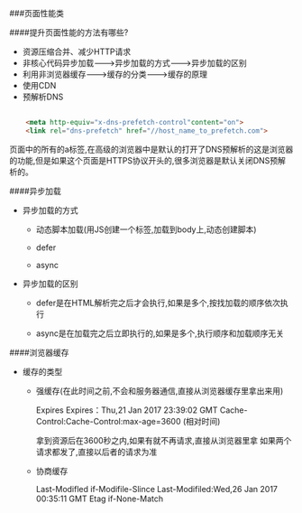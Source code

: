###页面性能类

####提升页面性能的方法有哪些?
    
+ 资源压缩合并、减少HTTP请求
+ 非核心代码异步加载--->异步加载的方式--->异步加载的区别
+ 利用非浏览器缓存--->缓存的分类--->缓存的原理
+ 使用CDN
+ 预解析DNS
 
```html  
  
    <meta http-equiv="x-dns-prefetch-control"content="on">
    <link rel="dns-prefetch" href="//host_name_to_prefetch.com">

```
    
页面中的所有的a标签,在高级的浏览器中是默认的打开了DNS预解析的这是浏览器的功能,但是如果这个页面是HTTPS协议开头的,很多浏览器是默认关闭DNS预解析的。
    
    
####异步加载
    
* 异步加载的方式
        
    * 动态脚本加载(用JS创建一个标签,加载到body上,动态创建脚本)
    
    * defer
    
    * async
        
        
* 异步加载的区别
    
    * defer是在HTML解析完之后才会执行,如果是多个,按找加载的顺序依次执行
    
    * async是在加载完之后立即执行的,如果是多个,执行顺序和加载顺序无关
        
        
####浏览器缓存


* 缓存的类型
        
     * 强缓存(在此时间之前,不会和服务器通信,直接从浏览器缓存里拿出来用)
         
         Expires Expires：Thu,21 Jan 2017 23:39:02 GMT
         Cache-Control:Cache-Control:max-age=3600 (相对时间)
             
         拿到资源后在3600秒之内,如果有就不再请求,直接从浏览器里拿
         如果两个请求都发了,直接以后者的请求为准
             
     * 协商缓存
         
          Last-Modifled if-Modifile-Slince  Last-Modifiled:Wed,26 Jan 2017 00:35:11 GMT
          Etag  if-None-Match 
        
        